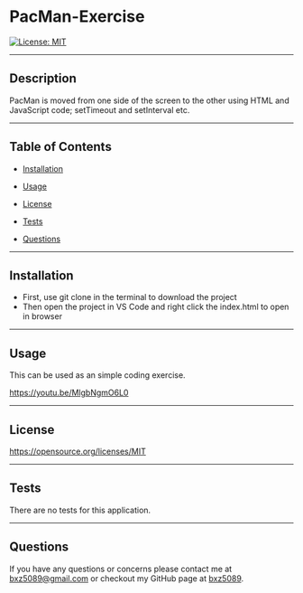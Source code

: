 # PacMan-Exercise

[![License: MIT](https://img.shields.io/badge/License-MIT-yellow.svg)](https://opensource.org/licenses/MIT)

---

## Description

PacMan is moved from one side of the screen to the other using HTML and JavaScript code; setTimeout and setInterval etc.

---

## Table of Contents

- [Installation](##Installation)

- [Usage](##Usage)

- [License](##License)

- [Tests](##Tests)

- [Questions](##Questions)

---

## Installation

- First, use git clone in the terminal to download the project
- Then open the project in VS Code and right click the index.html to open in browser

---

## Usage

This can be used as an simple coding exercise. 

https://youtu.be/MlgbNgmO6L0

---

## License

https://opensource.org/licenses/MIT

---

## Tests

There are no tests for this application.

---

## Questions

If you have any questions or concerns please contact me at bxz5089@gmail.com or checkout my GitHub page at [bxz5089](https://github.com/bxz5089/).

